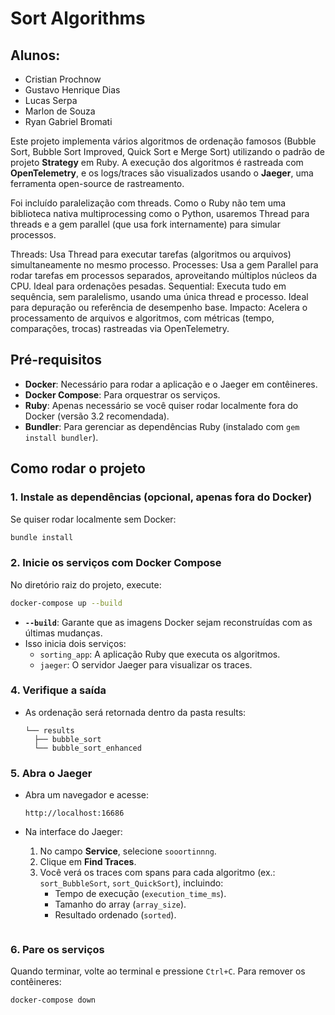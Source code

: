 # Sort Algorithms

## Alunos:

- Cristian Prochnow
- Gustavo Henrique Dias
- Lucas Serpa
- Marlon de Souza
- Ryan Gabriel Bromati

Este projeto implementa vários algoritmos de ordenação famosos (Bubble Sort, Bubble Sort Improved, Quick Sort e Merge Sort) utilizando o padrão de projeto **Strategy** em Ruby. A execução dos algoritmos é rastreada com **OpenTelemetry**, e os logs/traces são visualizados usando o **Jaeger**, uma ferramenta open-source de rastreamento.

Foi incluído paralelização com threads. Como o Ruby não tem uma biblioteca nativa multiprocessing como o Python, usaremos Thread para threads e a gem parallel (que usa fork internamente) para simular processos.

Threads: Usa Thread para executar tarefas (algoritmos ou arquivos) simultaneamente no mesmo processo.
Processes: Usa a gem Parallel para rodar tarefas em processos separados, aproveitando múltiplos núcleos da CPU. Ideal para ordenações pesadas.
Sequential: Executa tudo em sequência, sem paralelismo, usando uma única thread e processo. Ideal para depuração ou referência de desempenho base.
Impacto: Acelera o processamento de arquivos e algoritmos, com métricas (tempo, comparações, trocas) rastreadas via OpenTelemetry.

## Pré-requisitos

- **Docker**: Necessário para rodar a aplicação e o Jaeger em contêineres.
- **Docker Compose**: Para orquestrar os serviços.
- **Ruby**: Apenas necessário se você quiser rodar localmente fora do Docker (versão 3.2 recomendada).
- **Bundler**: Para gerenciar as dependências Ruby (instalado com `gem install bundler`).

## Como rodar o projeto

### 1. Instale as dependências (opcional, apenas fora do Docker)

Se quiser rodar localmente sem Docker:

```bash
bundle install
```

### 2. Inicie os serviços com Docker Compose

No diretório raiz do projeto, execute:

```bash
docker-compose up --build
```

- **`--build`**: Garante que as imagens Docker sejam reconstruídas com as últimas mudanças.
- Isso inicia dois serviços:
  - `sorting_app`: A aplicação Ruby que executa os algoritmos.
  - `jaeger`: O servidor Jaeger para visualizar os traces.

### 4. Verifique a saída

- As ordenação será retornada dentro da pasta results:
  ```
  └── results
    ├── bubble_sort
    └── bubble_sort_enhanced
  ```

### 5. Abra o Jaeger

- Abra um navegador e acesse:

  ```
  http://localhost:16686
  ```

- Na interface do Jaeger:

  1. No campo **Service**, selecione `sooortinnng`.
  2. Clique em **Find Traces**.
  3. Você verá os traces com spans para cada algoritmo (ex.: `sort_BubbleSort`, `sort_QuickSort`), incluindo:
     - Tempo de execução (`execution_time_ms`).
     - Tamanho do array (`array_size`).
     - Resultado ordenado (`sorted`).

  ![<jaeger>](public/jaeger.png)

### 6. Pare os serviços

Quando terminar, volte ao terminal e pressione `Ctrl+C`. Para remover os contêineres:

```bash
docker-compose down
```
